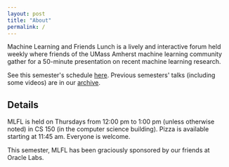 ```yaml
---
layout: post
title: "About"
permalink: /
---
```


Machine Learning and Friends Lunch is a lively and interactive forum held weekly where friends of the UMass Amherst machine learning community gather for a 50-minute presentation on recent machine learning research.

See this semester's schedule [here](). Previous semesters' talks (including some videos) are in our [archive]().


## Details
MLFL is held on Thursdays from 12:00 pm to 1:00 pm (unless otherwise noted) in CS 150 (in the computer science building). Pizza is available starting at 11:45 am. Everyone is welcome.

This semester, MLFL has been graciously sponsored by our friends at Oracle Labs. 
